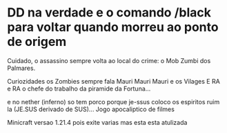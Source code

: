 # DD na verdade e o comando /black para voltar quando morreu ao ponto de origem 

Cuidado, o assassino sempre volta ao local do crime: o Mob Zumbi dos Palmares.

Curiozidades os Zombies sempre fala Mauri Mauri Mauri e os Vilages E RA e RA o chefe do trabalho da piramide da Fortuna...

e no nether (inferno) so tem porco porque je-ssus coloco os espiritos ruim la (JE.SUS derivado de SUS)... Jogo apocaliptico de filmes

Minicraft versao 1.21.4 pois exite varias mas esta esta atulizada 
